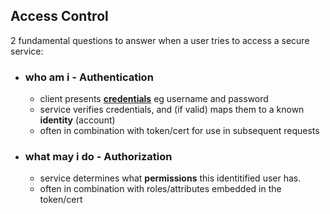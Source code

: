 

## Access Control


2 fundamental questions to answer when a user tries to access a secure service:

- ### who am i - Authentication
    - client presents **[credentials](credentials.md)** eg username and password
    - service verifies credentials, and (if valid) maps them to a known **identity** (account) 
    - often in combination with token/cert for use in subsequent requests

- ### what may i do - Authorization
    - service determines what **permissions** this identitified user has.
    - often in combination with roles/attributes embedded in the token/cert
